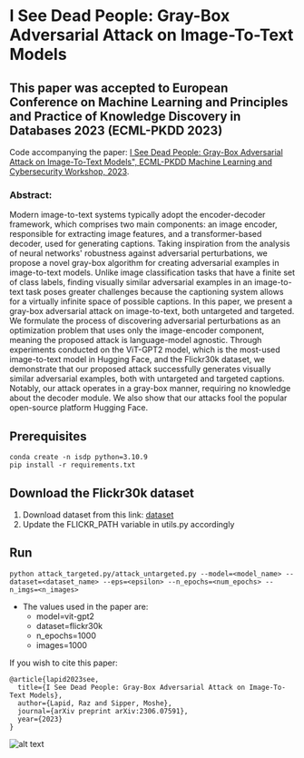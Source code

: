 # I See Dead People: Gray-Box Adversarial Attack on Image-To-Text Models

## This paper was accepted to European Conference on Machine Learning and Principles and Practice of Knowledge Discovery in Databases 2023 (ECML-PKDD 2023)

Code accompanying the paper:
[I See Dead People: Gray-Box Adversarial Attack on Image-To-Text Models", ECML-PKDD Machine Learning and Cybersecurity Workshop, 2023](https://arxiv.org/abs/2306.07591).

### Abstract:
Modern image-to-text systems typically adopt the encoder-decoder framework, which comprises two main components: an image encoder, responsible for extracting image features, and a transformer-based decoder, used for generating captions. Taking inspiration from the analysis of neural networks' robustness against adversarial perturbations, we propose a novel gray-box algorithm for creating adversarial examples in image-to-text models. Unlike image classification tasks that have a finite set of class labels, finding visually similar adversarial examples in an image-to-text task poses greater challenges because the captioning system allows for a virtually infinite space of possible captions. In this paper, we present a gray-box adversarial attack on image-to-text, both untargeted and targeted. We formulate the process of discovering adversarial perturbations as an optimization problem that uses only the image-encoder component, meaning the proposed attack is language-model agnostic. Through experiments conducted on the ViT-GPT2 model, which is the most-used image-to-text model in Hugging Face, and the Flickr30k dataset, we demonstrate that our proposed attack successfully generates visually similar adversarial examples, both with untargeted and targeted captions. Notably, our attack operates in a gray-box manner, requiring no knowledge about the decoder module. We also show that our attacks fool the popular open-source platform Hugging Face.

## Prerequisites
    conda create -n isdp python=3.10.9
    pip install -r requirements.txt

## Download the Flickr30k dataset
1. Download dataset from this link: [dataset](https://www.kaggle.com/datasets/adityajn105/flickr30k)
2. Update the FLICKR_PATH variable in utils.py accordingly

## Run
    python attack_targeted.py/attack_untargeted.py --model=<model_name> --dataset=<dataset_name> --eps=<epsilon> --n_epochs=<num_epochs> --n_imgs=<n_images>

- The values used in the paper are:
  - model=vit-gpt2
  - dataset=flickr30k
  - n_epochs=1000
  - images=1000

If you wish to cite this paper:
```
@article{lapid2023see,
  title={I See Dead People: Gray-Box Adversarial Attack on Image-To-Text Models},
  author={Lapid, Raz and Sipper, Moshe},
  journal={arXiv preprint arXiv:2306.07591},
  year={2023}
}
```
![alt text](https://github.com/razla/I-See-Dead-People-Gray-Box-Adversarial-Attack-on-Image-To-Text-Models/blob/main/figures/examples.png)
